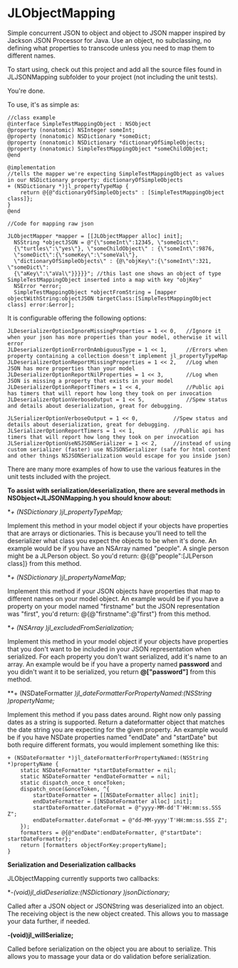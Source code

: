 JLObjectMapping
===============

Simple concurrent JSON to object and object to JSON mapper inspired by Jackson JSON Processor for Java. Use an object, no subclassing, no defining what properties to transcode unless you need to map them to different names.

To start using, check out this project and add all the source files found in JLJSONMapping subfolder to your project (not including the unit tests).

You're done.

To use, it's as simple as:
```objc
//class example
@interface SimpleTestMappingObject : NSObject
@property (nonatomic) NSInteger someInt;
@property (nonatomic) NSDictionary *someDict;
@property (nonatomic) NSDictionary *dictionaryOfSimpleObjects;
@property (nonatomic) SimpleTestMappingObject *someChildObject;
@end

@implementation
//tells the mapper we're expecting SimpleTestMappingObject as values in our NSDictionary property: dictionaryOfSimpleObjects
+ (NSDictionary *)jl_propertyTypeMap {
    return @{@"dictionaryOfSimpleObjects" : [SimpleTestMappingObject class]};
}
@end

//Code for mapping raw json

JLObjectMapper *mapper = [[JLObjectMapper alloc] init];
  NSString *objectJSON = @"{\"someInt\":12345, \"someDict\":
  {\"turtles\":\"yes\"}, \"someChildObject\" : {\"someInt\":9876, 
  \"someDict\":{\"someKey\":\"someVal\"}, 
  \"dictionaryOfSimpleObjects\" : {@\"objKey\":{\"someInt\":321, \"someDict\":
  {\"aKey\":\"aVal\"}}}}}"; //this last one shows an object of type SimpleTestMappingObject inserted into a map with key "objKey"
  NSError *error;
  SimpleTestMappingObject *objectFromString = [mapper objectWithString:objectJSON targetClass:[SimpleTestMappingObject class] error:&error];
```
It is configurable offering the following options:
```objc
JLDeserializerOptionIgnoreMissingProperties = 1 << 0,   //Ignore it when your json has more properties than your model, otherwise it will error
JLDeserializerOptionErrorOnAmbiguousType = 1 << 1,      //Errors when property containing a collection doesn't implement jl_propertyTypeMap
JLDeserializerOptionReportMissingProperties = 1 << 2,   //Log when JSON has more properties than your model
JLDeserializerOptionReportNilProperties = 1 << 3,       //Log when JSON is missing a property that exists in your model
JLDeserializerOptionReportTimers = 1 << 4,              //Public api has timers that will report how long they took on per invocation
JLDeserializerOptionVerboseOutput = 1 << 5,             //Spew status and details about deserialization, great for debugging.

JLSerializerOptionVerboseOutput = 1 << 0,           //Spew status and details about deserialization, great for debugging.
JLSerializerOptionReportTimers = 1 << 1,            //Public api has timers that will report how long they took on per invocation
JLSerializerOptionUseNSJSONSerializer = 1 << 2,     //instead of using custom serializer (faster) use NSJSONSerializer (safe for html content and other things NSJSONSerialization would escape for you inside json)
```

There are many more examples of how to use the various features in the unit tests included with the project.

**To assist with serialization/deserialization, there are several methods in NSObject+JLJSONMapping.h you should know about:**

**\+ (NSDictionary *)jl_propertyTypeMap;**

Implement this method in your model object if your objects have properties that are arrays or dictionaries. This is because you'll need to tell the deserializer what class you expect the objects to be when it's done. An example would be if you have an NSArray named "people". A single person might be a JLPerson object. So you'd return: @{@"people":[JLPerson class]} from this method.

**\+ (NSDictionary *)jl_propertyNameMap;**

Implement this method if your JSON objects have properties that map to different names on your model object. An example would be if you have a property on your model named "firstname" but the JSON representation was "first", you'd return: @{@"firstname":@"first"} from this method.

**\+ (NSArray *)jl_excludedFromSerialization;**

Implement this method in your model object if your objects have properties that you don't want to be included in your JSON representation when serialized. For each property you don't want serialized, add it's name to an array. An example would be if you have a property named **password** and you didn't want it to be serialized, you return **@["password"]** from this method.

**\+ (NSDateFormatter *)jl_dateFormatterForPropertyNamed:(NSString *)propertyName;**

Implement this method if you pass dates around. Right now only passing dates as a string is supported. Return a dateformatter object that matches the date string you are expecting for the given property.
An example would be if you have NSDate properties named "endDate" and "startDate" but both require different formats, you would implement something like this:
```objc
+ (NSDateFormatter *)jl_dateFormatterForPropertyNamed:(NSString *)propertyName {
    static NSDateFormatter *startDateFormatter = nil;
    static NSDateFormatter *endDateFormatter = nil;
    static dispatch_once_t onceToken;
    dispatch_once(&onceToken, ^{
        startDateFormatter = [[NSDateFormatter alloc] init];
        endDateFormatter = [[NSDateFormatter alloc] init];
        startDateFormatter.dateFormat = @"yyyy-MM-dd'T'HH:mm:ss.SSS Z";
        endDateFormatter.dateFormat = @"dd-MM-yyyy'T'HH:mm:ss.SSS Z";
    });
    formatters = @{@"endDate":endDateFormatter, @"startDate": startDateFormatter};
    return [formatters objectForKey:propertyName];
}
```

**Serialization and Deserialization callbacks**

JLObjectMapping currently supports two callbacks:

**\-(void)jl_didDeserialize:(NSDictionary *)jsonDictionary;**

Called after a JSON object or JSONString was deserialized into an object. The receiving object is the new object created. 
This allows you to massage your data further, if needed.

**\-(void)jl_willSerialize;**

Called before serialization on the object you are about to serialize. This allows you to massage your data or do validation before serialization.
